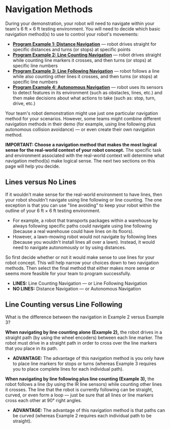# Navigation Methods

During your demonstration, your robot will need to navigate within your team's 6 ft × 6 ft testing environment. You will need to decide which basic navigation method\(s\) to use to control your robot's movements:

* [**Program Example 1: Distance Navigation**](program-example-1-distance-nav.md) — robot drives straight for specific distances and turns \(or stops\) at specific points
* [**Program Example 2: Line Counting Navigation**](program-example-2-line-counting-nav.md) — robot drives straight while counting line markers it crosses, and then turns \(or stops\) at specific line numbers
* [**Program Example 3: Line Following Navigation**](program-example-3-line-following-nav.md) — robot follows a line while also counting other lines it crosses, and then turns \(or stops\) at specific line numbers
* [**Program Example 4: Autonomous Navigation**](program-example-4-autonomous-nav.md) — robot uses its sensors to detect features in its environment \(such as obstacles, lines, etc.\) and then make decisions about what actions to take \(such as: stop, turn, drive, etc.\)

Your team's robot demonstration might use just one particular navigation method for your scenarios. However, some teams might combine different navigation methods in their demo \(for example, using line following plus autonomous collision avoidance\) — or even create their own navigation method.

**IMPORTANT: Choose a navigation method that makes the most logical sense for the real-world context of your robot concept.** The specific task and environment associated with the real-world context will determine what navigation method\(s\) make logical sense. The next two sections on this page will help you decide.

## Lines versus No Lines

If it wouldn't make sense for the real-world environment to have lines, then your robot shouldn't navigate using line following or line counting. The one exception is that you can use "line avoiding" to keep your robot within the outline of your 6 ft × 6 ft testing environment.

* For example, a robot that transports packages within a warehouse by always following specific paths could navigate using line following \(because a real warehouse could have lines on its floors\).
* However, a lawn-mowing robot would not navigate by following lines \(because you wouldn't install lines all over a lawn\). Instead, it would need to navigate autonomously or by using distances.

So first decide whether or not it would make sense to use lines for your robot concept. This will help narrow your choices down to two navigation methods. Then select the final method that either makes more sense or seems more feasible for your team to program successfully.

* **LINES:** Line Counting Navigation — or Line Following Navigation
* **NO LINES:** Distance Navigation — or Autonomous Navigation

## Line Counting versus Line Following

What is the difference between the navigation in Example 2 versus Example 3?

**When navigating by line counting alone \(Example 2\),** the robot drives in a straight path \(by using the wheel encoders\) between each line marker. The robot must drive in a straight path in order to cross over the line markers that you place in its path.

* **ADVANTAGE:** The advantage of this navigation method is you only have to place line markers for stops or turns \(whereas Example 3 requires you to place complete lines for each individual path\).

**When navigating by line following plus line counting \(Example 3\),** the robot follows a line \(by using the IR line sensors\) while counting other lines it crosses. The line that the robot is currently following can be straight, curved, or even form a loop — just be sure that all lines or line markers cross each other at 90° right angles.

* **ADVANTAGE:** The advantage of this navigation method is that paths can be curved \(whereas Example 2 requires each individual path to be straight\).

